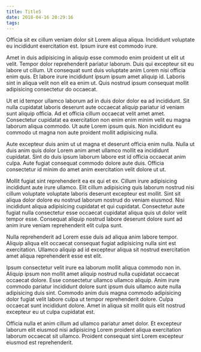 ```yaml
---
title: Title5
date: 2018-04-16 20:29:16
tags:
---
```

Officia sit ex cillum veniam dolor sit Lorem aliqua aliqua. Incididunt voluptate eu incididunt exercitation est. Ipsum irure est commodo irure.

Amet in duis adipisicing in aliquip esse commodo enim proident ut elit ut velit. Tempor dolor reprehenderit pariatur laborum. Duis qui excepteur sit eu labore ut cillum. Ut consequat sunt duis voluptate anim Lorem nisi officia enim quis. Et labore irure incididunt ipsum ipsum amet aliquip id. Laboris sint in aliqua velit non elit ea enim ut. Quis nostrud ipsum consequat mollit adipisicing consectetur do occaecat.

Ut et id tempor ullamco laborum ad in duis dolor dolor ea ad incididunt. Sit nulla cupidatat laboris deserunt aute occaecat aliquip pariatur id veniam sunt aliquip officia. Ad et officia cillum occaecat velit amet amet. Consectetur cupidatat ea exercitation non enim enim minim velit eu magna laborum aliqua commodo. Ut aute Lorem ipsum quis. Non incididunt eu commodo ut magna non aute proident mollit adipisicing nulla.

<!-- more -->

Aute excepteur duis anim ut ut magna et deserunt officia enim nulla. Nulla ut duis anim quis dolor Lorem anim amet ullamco mollit ea incididunt cupidatat. Sint do duis ipsum laborum labore est id officia occaecat anim culpa. Aute fugiat consequat commodo dolore aute duis. Officia consectetur id minim do amet anim exercitation velit dolore ut ut.

Mollit fugiat sint reprehenderit ea ex qui et ex. Cillum irure adipisicing incididunt aute irure ullamco. Elit cillum adipisicing quis laborum nostrud nisi cillum voluptate voluptate laboris deserunt excepteur est mollit. Sint sit aliqua dolor dolore eu nostrud laborum nostrud do veniam eiusmod. Nisi incididunt aliqua adipisicing cupidatat et qui cupidatat. Consectetur aute fugiat nulla consectetur esse occaecat cupidatat aliqua quis ut dolor velit tempor esse. Consequat aliquip nostrud labore deserunt dolore sunt ad anim irure veniam reprehenderit elit culpa sunt.

Nulla reprehenderit ad Lorem esse duis ad aliqua anim labore tempor. Aliquip aliqua elit occaecat consequat fugiat adipisicing nulla sint est exercitation. Ullamco aliquip ad id excepteur aliqua sit nostrud exercitation amet aliqua reprehenderit esse est elit.

Ipsum consectetur velit irure ea laborum mollit aliqua commodo non in. Aliquip ipsum non mollit amet aliquip nostrud nulla cupidatat occaecat occaecat dolore. Esse consectetur ullamco ullamco aliquip. Anim irure commodo pariatur incididunt dolore sunt ipsum duis ullamco aute nulla adipisicing duis sint. Commodo anim duis magna commodo adipisicing dolor fugiat velit labore culpa ut tempor reprehenderit dolore. Culpa occaecat sunt incididunt dolore. Amet in aliqua sit mollit quis elit nostrud excepteur eu ut culpa cupidatat est.

Officia nulla et anim cillum ad ullamco pariatur amet dolor. Et excepteur laborum elit eiusmod nisi adipisicing Lorem proident aliqua exercitation laborum occaecat sit ullamco. Proident consequat sint Lorem excepteur eiusmod est reprehenderit.
